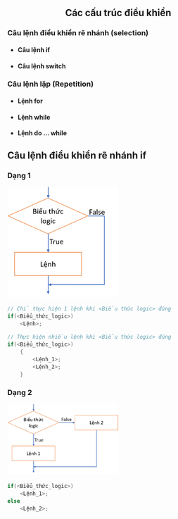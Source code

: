 <h2 align="center"> 
Các cấu trúc điều khiển
</h2>


<div class="header">
<h3>Câu lệnh điều khiển rẽ nhánh (selection)</h3>
<ul>
    <li><h4>Câu lệnh <b>if</b></h4></li>
    <li><h4>Câu lệnh <b>switch</b></h4></li>
</ul>

<h3>Câu lệnh lặp (Repetition)</h3>
<ul>
    <li><h4>Lệnh <b>for</b></h4></li>
    <li><h4>Lệnh <b>while</b></h4></li>
    <li><h4>Lệnh <b>do ... while</b></h4></li>
</ul>
</div>


## Câu lệnh điều khiển rẽ nhánh **if**

### Dạng 1
<img src="figs/if1.png" width="50%">

```c
// Chỉ thực hiện 1 lệnh khi <Biểu thức logic> đúng
if(<Biểu_thức_logic>)
    <Lệnh>; 
```

```c
// Thực hiện nhiều lệnh khi <Biểu thức logic> đúng
if(<Biểu_thức_logic>)
    {
        <Lệnh_1>; 
        <Lệnh_2>;
    }
```

### Dạng 2
<img src="figs/if2.png" width="50%">

```c
if(<Biểu_thức_logic>)
    <Lệnh_1>; 
else
    <Lệnh_2>;
```

